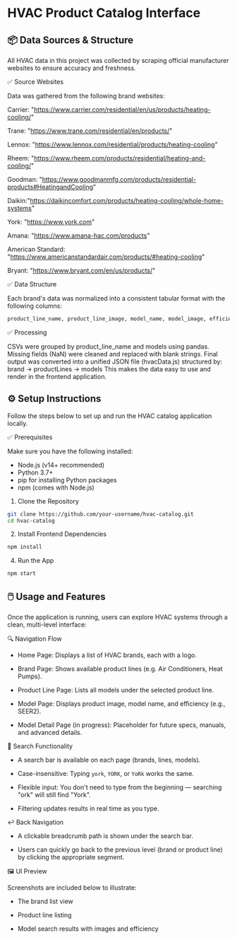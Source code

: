 # HVAC Product Catalog Interface

## 📦 Data Sources & Structure

All HVAC data in this project was collected by scraping official manufacturer websites to ensure accuracy and freshness.

✅ Source Websites

Data was gathered from the following brand websites:

Carrier: "https://www.carrier.com/residential/en/us/products/heating-cooling/"

Trane: "https://www.trane.com/residential/en/products/"

Lennox: "https://www.lennox.com/residential/products/heating-cooling"

Rheem: "https://www.rheem.com/products/residential/heating-and-cooling/"

Goodman: "https://www.goodmanmfg.com/products/residential-products#HeatingandCooling"

Daikin:"https://daikincomfort.com/products/heating-cooling/whole-home-systems"

York: "https://www.york.com"

Amana: "https://www.amana-hac.com/products"

American Standard: "https://www.americanstandardair.com/products/#heating-cooling"

Bryant: "https://www.bryant.com/en/us/products/"

✅ Data Structure

Each brand's data was normalized into a consistent tabular format with the following columns:

```bash 
product_line_name, product_line_image, model_name, model_image, efficiency
```

✅ Processing

CSVs were grouped by product_line_name and models using pandas.
Missing fields (NaN) were cleaned and replaced with blank strings.
Final output was converted into a unified JSON file (hvacData.js) structured by:
brand → productLines → models
This makes the data easy to use and render in the frontend application.


## ⚙️ Setup Instructions
Follow the steps below to set up and run the HVAC catalog application locally.

✅ Prerequisites

Make sure you have the following installed:

- Node.js (v14+ recommended)
- Python 3.7+
- pip for installing Python packages
- npm (comes with Node.js)

1. Clone the Repository

```bash 
git clone https://github.com/your-username/hvac-catalog.git 
cd hvac-catalog
```

2.  Install Frontend Dependencies

```bash 
npm install
```

4. Run the App

```bash 
npm start 
```

## 🖱️ Usage and Features

Once the application is running, users can explore HVAC systems through a clean, multi-level interface:

🔍 Navigation Flow

- Home Page: Displays a list of HVAC brands, each with a logo.

- Brand Page: Shows available product lines (e.g. Air Conditioners, Heat Pumps).

- Product Line Page: Lists all models under the selected product line.

- Model Page: Displays product image, model name, and efficiency (e.g., SEER2).

- Model Detail Page (in progress): Placeholder for future specs, manuals, and advanced details.


🔎 Search Functionality

- A search bar is available on each page (brands, lines, models).

- Case-insensitive: Typing `york`, `YORK`, or `YoRk` works the same.

- Flexible input: You don't need to type from the beginning — searching "ork" will still find "York".

- Filtering updates results in real time as you type.


↩️ Back Navigation

- A clickable breadcrumb path is shown under the search bar.

- Users can quickly go back to the previous level (brand or product line) by clicking the appropriate segment.


🖼️ UI Preview

Screenshots are included below to illustrate:

- The brand list view

- Product line listing

- Model search results with images and efficiency
